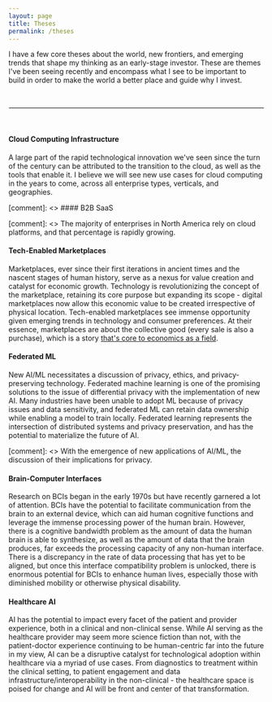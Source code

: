 ```yaml
---
layout: page
title: Theses
permalink: /theses
---
```



I have a few core theses about the world, new frontiers, and emerging trends that shape my thinking as an early-stage investor. These are themes I've been seeing recently and encompass what I see to be important to build in order to make the world a better place and guide why I invest.

&nbsp;  

<hr style="border:1px solid #E8E8E8">

&nbsp;  

#### Cloud Computing Infrastructure

A large part of the rapid technological innovation we've seen since the turn of the century can be attributed to the transition to the cloud, as well as the tools that enable it. I believe we will see new use cases for cloud computing in the years to come, across all enterprise types, verticals, and geographies.

[comment]: <> #### B2B SaaS

[comment]: <> The majority of enterprises in North America rely on cloud platforms, and that percentage is rapidly growing.

#### Tech-Enabled Marketplaces

Marketplaces, ever since their first iterations in ancient times and the nascent stages of human history, serve as a nexus for value creation and catalyst for economic growth. Technology is revolutionizing the concept of the marketplace, retaining its core purpose but expanding its scope - digital marketplaces now allow this economic value to be created irrespective of physical location. Tech-enabled marketplaces see immense opportunity given emerging trends in technology and consumer preferences. At their essence, marketplaces are about the collective good (every sale is also a purchase), which is a story [that's core to economics as a field](https://twitter.com/AtifRMian/status/1366885906964185089).

#### Federated ML

New AI/ML necessitates a discussion of privacy, ethics, and privacy-preserving technology. Federated machine learning is one of the promising solutions to the issue of differential privacy with the implementation of new AI. Many industries have been unable to adopt ML because of privacy issues and data sensitivity, and federated ML can retain data ownership while enabling a model to train locally. Federated learning represents the intersection of distributed systems and privacy preservation, and has the potential to materialize the future of AI.

[comment]: <> With the emergence of new applications of AI/ML, the discussion of their implications for privacy.

#### Brain-Computer Interfaces

Research on BCIs began in the early 1970s but have recently garnered a lot of attention. BCIs have the potential to facilitate communication from the brain to an external device, which can aid human cognitive functions and leverage the immense processing power of the human brain. However, there is a cognitive bandwidth problem as the amount of data the human brain is able to synthesize, as well as the amount of data that the brain produces, far exceeds the processing capacity of any non-human interface. There is a discrepancy in the rate of data processing that has yet to be aligned, but once this interface compatibility problem is unlocked, there is enormous potential for BCIs to enhance human lives, especially those with diminished mobility or otherwise physical disability.

#### Healthcare AI

AI has the potential to impact every facet of the patient and provider experience, both in a clinical and non-clinical sense. While AI serving as the healthcare provider may seem more science fiction than not, with the patient-doctor experience continuing to be human-centric far into the future in my view, AI can be a disruptive catalyst for technological adoption within healthcare via a myriad of use cases. From diagnostics to treatment within the clinical setting, to patient engagement and data infrastructure/interoperability in the non-clinical - the healthcare space is poised for change and AI will be front and center of that transformation.
